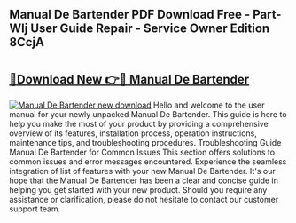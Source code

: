 ## Manual De Bartender PDF Download Free - Part-Wlj User Guide Repair - Service Owner Edition 8CcjA

# <h2><a href="http://bc26840.oget.top/?id=Manual+De+Bartender">🔗Download New 👉🔴 Manual De Bartender</a></h2>

[![Manual De Bartender new download](https://i.imgur.com/5g1atiW.png)](http://bc26840.oget.top/?id=Manual+De+Bartender)
Hello and welcome to the user manual for your newly unpacked Manual De Bartender. This guide is here to help you make the most of your product by providing a comprehensive overview of its features, installation process, operation instructions, maintenance tips, and troubleshooting procedures. Troubleshooting Guide Manual De Bartender for Common Issues This section offers solutions to common issues and error messages encountered. Experience the seamless integration of list of features with your new Manual De Bartender. It's our hope that the Manual De Bartender has been a clear and concise guide in helping you get started with your new product. Should you require any assistance or clarification, please do not hesitate to contact our customer support team.
